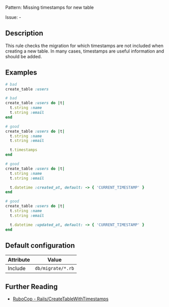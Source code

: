 Pattern: Missing timestamps for new table

Issue: -

## Description

This rule checks the migration for which timestamps are not included when creating a new table. In many cases, timestamps are useful information and should be added.

## Examples

```ruby
# bad
create_table :users

# bad
create_table :users do |t|
  t.string :name
  t.string :email
end

# good
create_table :users do |t|
  t.string :name
  t.string :email

  t.timestamps
end

# good
create_table :users do |t|
  t.string :name
  t.string :email

  t.datetime :created_at, default: -> { 'CURRENT_TIMESTAMP' }
end

# good
create_table :users do |t|
  t.string :name
  t.string :email

  t.datetime :updated_at, default: -> { 'CURRENT_TIMESTAMP' }
end
```

## Default configuration

Attribute | Value
--- | ---
Include | `db/migrate/*.rb`

## Further Reading

* [RuboCop - Rails/CreateTableWithTimestamps](https://github.com/rubocop-hq/rubocop-rails/tree/master/lib/rubocop/cop/rails#railscreatetablewithtimestamps)
